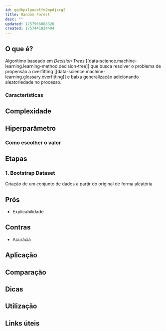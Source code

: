 ```yaml
---
id: gqdbpi1pucetfm2mpdjxcg2
title: Random Forest
desc: ""
updated: 1757966008320
created: 1757441824494
---
```


## O que é?

Algorítimo baseado em _Decision Trees_ [[data-science.machine-learning.learning-method.decision-tree]] que busca resolver o problema de propensão a overfitting [[data-science.machine-learning.glossary.overfitting]] e baixa generalização adicionando aleatoriedade no processo.

### Características

## Complexidade

## Hiperparâmetro

### Como escolher o valor

## Etapas

### 1. Bootstrap Dataset

Criação de um conjunto de dados a partir do original de forma aleatória

## Prós

- Explicabilidade

## Contras

- Acurácia

## Aplicação

## Comparação

## Dicas

## Utilização

## Links úteis
